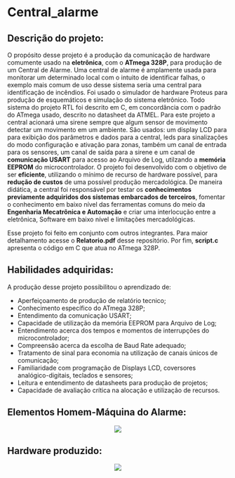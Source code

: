 # Central_alarme

## Descrição do projeto:

O propósito desse projeto é a produção da comunicação de hardware comumente usado na **eletrônica**, com o **ATmega 328P**, para produção de um Central de Alarme. Uma central de alarme é amplamente usada para monitorar um determinado local com o intuito de identificar falhas, o exemplo mais comum de uso desse sistema seria
uma central para identificação de incêndios. Foi usado o simulador de hardware Proteus para produção de esquemáticos e simulação do sistema eletrônico. Todo sistema do projeto RTL foi descrito em C, em concordância com o padrão do ATmega usado, descrito no datasheet da ATMEL. Para este projeto a central acionará uma
sirene sempre que algum sensor de movimento detectar um movimento em um ambiente. São usados: um display LCD para para exibição dos parâmetros e dados para a central, leds para sinalizações do modo configuração e ativação para zonas, também um canal de entrada para os sensores, um canal de saída para a sirene e um canal de **comunicação USART** para acesso ao Arquivo de Log, utilzando a **memória EEPROM** do microcontrolador. O projeto foi desenvolvido com o objetivo de ser **eficiente**, utilizando o mínimo de recurso de hardware possível, para **redução de custos** de uma possível produção mercadológica. De maneira didática, a central foi responsável por testar os **conhecimentos previamente adquiridos dos sistemas embarcados de terceiros**, fomentar o conhecimento em baixo nível das ferramentas comuns do meio da **Engenharia Mecatrônica e Automação** e criar uma interlocução entre a eletrônica, Software em baixo nível e limitações mercadológicas.

Esse projeto foi feito em conjunto com outros integrantes. Para maior detalhamento acesse o **Relatorio.pdf** desse repositório. Por fim, **script.c** apresenta o código em C que atua no ATmega 328P.

## Habilidades adquiridas:

A produção desse projeto possibilitou o aprendizado de:
* Aperfeiçoamento de produção de relatório tecnico;
* Conhecimento específico do ATmega 328P; 
* Entendimento da comunicação USART;
* Capacidade de utilização da memória EEPROM para Arquivo de Log;
* Entendimento acerca dos tempos e momentos de interrupções do microcontrolador;
* Compreensão acerca da escolha de Baud Rate adequado;
* Tratamento de sinal para economia na utilização de canais únicos de comunicação;
* Familiaridade com programação de Displays LCD, coversores analógico-digitais, teclados e sensores;
* Leitura e entendimento de datasheets para produção de projetos;
* Capacidade de avaliação crítica na alocação e utilização de recursos.

## Elementos Homem-Máquina do Alarme:

<p align="center">
  <img src="https://user-images.githubusercontent.com/48588172/134418631-1e6586d8-10ce-4a24-af51-7c7d98fb9773.png" />
</p>

## Hardware produzido:

<p align="center">
  <img src="https://user-images.githubusercontent.com/48588172/134418615-452b6d51-3bd3-4007-9c41-6165816a77f4.png" />
</p>
